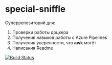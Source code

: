 # special-sniffle

Суперрепозиторий для:

1) Проверки работы доцкера
2) Получения навыков работы с Azure Pipelines
3) Получения уверенности, что __awk__ могёт
4) Написания Readme

[![Build Status](https://dev.azure.com/dixaba/Dixaba/_apis/build/status/Dixaba.special-sniffle?branchName=master)](https://dev.azure.com/dixaba/Dixaba/_build/latest?definitionId=6&branchName=master)